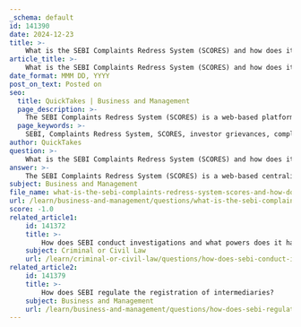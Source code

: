 ```yaml
---
_schema: default
id: 141390
date: 2024-12-23
title: >-
    What is the SEBI Complaints Redress System (SCORES) and how does it function?
article_title: >-
    What is the SEBI Complaints Redress System (SCORES) and how does it function?
date_format: MMM DD, YYYY
post_on_text: Posted on
seo:
  title: QuickTakes | Business and Management
  page_description: >-
    The SEBI Complaints Redress System (SCORES) is a web-based platform for investors in India to lodge and track grievances against market participants regulated by SEBI, enhancing investor protection and ensuring timely redressal of complaints.
  page_keywords: >-
    SEBI, Complaints Redress System, SCORES, investor grievances, complaint submission, tracking complaints, auto-routing, auto-escalation, mobile application, Online Dispute Resolution, investor protection, grievance resolution, SEBI portal
author: QuickTakes
question: >-
    What is the SEBI Complaints Redress System (SCORES) and how does it function?
answer: >-
    The SEBI Complaints Redress System (SCORES) is a web-based centralized grievance redressal platform launched by the Securities and Exchange Board of India (SEBI) in 2011. It is designed to facilitate investors in lodging complaints against market participants regulated by SEBI, such as listed companies and registered intermediaries. The system allows investors to submit their grievances online, track the status of their complaints, and receive updates on the redressal process from anywhere.\n\nKey features of SCORES include:\n\n1. **Online Complaint Submission**: Investors can lodge complaints related to the securities market through the SCORES platform. This includes issues with listed companies and SEBI-registered intermediaries.\n\n2. **Tracking and Monitoring**: Once a complaint is lodged, investors can track its status online. The platform provides updates on the redressal process, ensuring transparency.\n\n3. **Auto-Routing and Auto-Escalation**: The new version of SCORES, referred to as SCORES 2.0, enhances the efficiency of the complaint redressal mechanism by implementing auto-routing and auto-escalation features. This helps in reducing the timelines for resolving complaints.\n\n4. **Mobile Application**: SEBI has also introduced a mobile application for SCORES, allowing investors to lodge complaints and track them via their smartphones, making the process more accessible.\n\n5. **Integration with Online Dispute Resolution (ODR)**: As of a circular issued on September 20, 2023, SEBI is linking SCORES with its Online Dispute Resolution platform to further streamline the grievance redressal process. This integration is set to take effect from December 4, 2023.\n\n6. **Disposal of Complaints**: A complaint is considered "disposed" or "resolved" only when SEBI is satisfied with the redressal action taken. The status is updated on the SCORES platform by SEBI itself.\n\n7. **Historical Data**: The old version of SCORES (www.scores.gov.in) was closed on March 28, 2024, and no new complaints can be lodged there. However, investors can check the status of their previously lodged complaints that were pending as of that date.\n\nOverall, SCORES serves as a vital tool for enhancing investor protection and ensuring that grievances are addressed in a timely and efficient manner. For more information, investors can visit the SCORES portal at [https://scores.gov.in](https://scores.gov.in) or contact SEBI's toll-free helpline.
subject: Business and Management
file_name: what-is-the-sebi-complaints-redress-system-scores-and-how-does-it-function.md
url: /learn/business-and-management/questions/what-is-the-sebi-complaints-redress-system-scores-and-how-does-it-function
score: -1.0
related_article1:
    id: 141372
    title: >-
        How does SEBI conduct investigations and what powers does it have during investigations?
    subject: Criminal or Civil Law
    url: /learn/criminal-or-civil-law/questions/how-does-sebi-conduct-investigations-and-what-powers-does-it-have-during-investigations
related_article2:
    id: 141379
    title: >-
        How does SEBI regulate the registration of intermediaries?
    subject: Business and Management
    url: /learn/business-and-management/questions/how-does-sebi-regulate-the-registration-of-intermediaries
---
```


&nbsp;